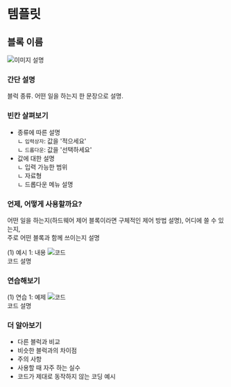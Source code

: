 # 템플릿  

## 블록 이름  
![이미지 설명](/image/이미지.png)  

### 간단 설명  
블럭 종류. 어떤 일을 하는지 한 문장으로 설명.  

### 빈칸 살펴보기 
- 종류에 따른 설명  
ㄴ `입력상자`: 값을 '적으세요'  
ㄴ `드롭다운`: 값을 '선택하세요'  
- 값에 대한 설명  
ㄴ 입력 가능한 범위  
ㄴ 자료형  
ㄴ 드롭다운 메뉴 설명

### 언제, 어떻게 사용할까요?
어떤 일을 하는지(하드웨어 제어 블록이라면 구체적인 제어 방법 설명),
어디에 쓸 수 있는지,  
주로 어떤 블록과 함께 쓰이는지 설명

(1) 예시 1: 내용
![코드](./image/예시코딩.png)  
코드 설명

### 연습해보기

(1) 연습 1: 예제
![코드](./image/연습예제.png)  
코드 설명

### 더 알아보기
- 다른 블럭과 비교  
-   비슷한 블럭과의 차이점  
- 주의 사항
-   사용할 때 자주 하는 실수  
-   코드가 제대로 동작하지 않는 코딩 예시   
